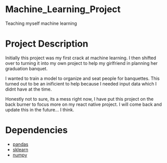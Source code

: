 # Machine_Learning_Project
 Teaching myself machine learning


# Project Description
Initially this project was my first crack at machine learning. I then shifted over to turning it into my own project to help my girlfriend in planning her graduation banquet.

I wanted to train a model to organize and seat people for banquettes. This turned out to be an inificient to help because I needed input data which I didnt have at the time.

Honestly not to sure, its a mess right now, I have put this project on the back burner to focus more on my react native project.
I will come back and update this in the future... I think.

# Dependencies 
- [pandas](https://pandas.pydata.org/docs/getting_started/install.html)
- [sklearn](https://scikit-learn.org/stable/install.html)
- [numpy](https://numpy.org/install/)